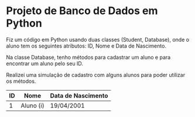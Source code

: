 # Projeto de Banco de Dados em Python

Fiz um código em Python usando duas classes (Student, Database), onde o aluno tem os seguintes atributos: ID, Nome e Data de Nascimento.

Na classe Database, tenho métodos para cadastrar um aluno e para encontrar um aluno pelo seu ID.

Realizei uma simulação de cadastro com alguns alunos para poder utilizar os métodos.




|  ID              |Nome                          |Data de Nascimento                        |
|----------------|-------------------------------|-----------------------------|
|1|Aluno (i)            |19/04/2001           |


